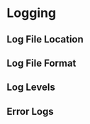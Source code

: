 # Logging <a id="logging"></a>

## Log File Location <a id="log-file-location"></a>



## Log File Format <a id="log-file-format"></a>



## Log Levels <a id="log-levels"></a>



## Error Logs <a id="error-logs"></a>

